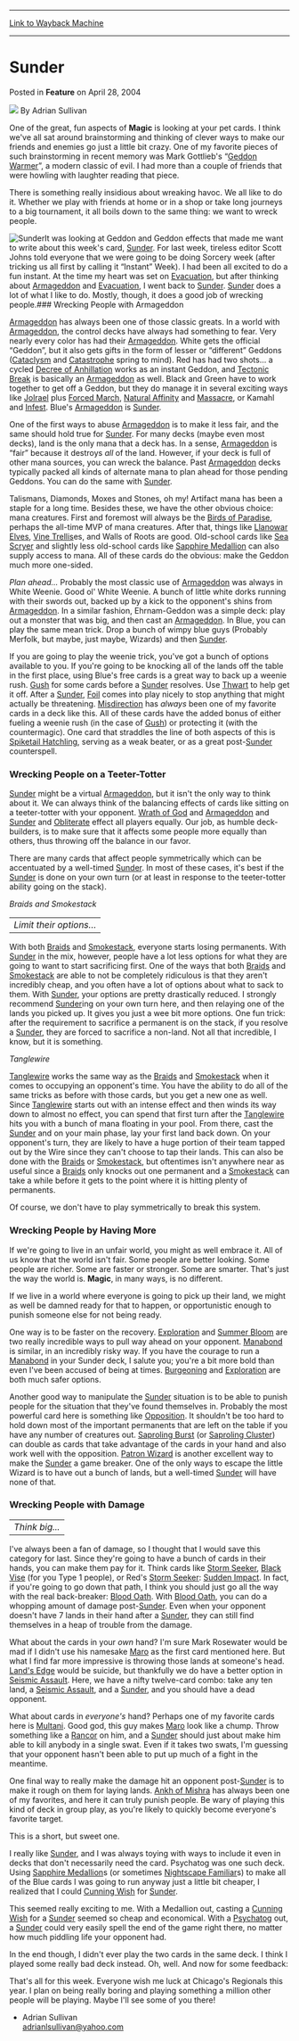 
---
[Link to Wayback Machine](https://web.archive.org/web/20170621043334/http://magic.wizards.com/en/articles/archive/feature/sunder-2004-04-28)

[_metadata_:author]:- "Adrian Sullivan"
[_metadata_:description]:- "One of the great, fun aspects of Magic is looking at your pet cards. I think we've all sat around brainstorming and thinking of clever ways to make our friends and enemies go just a little bit crazy. One of my favorite pieces of such brainstorming in recent memory was Mark Gottlieb's “Geddon Warmer”, a modern classic of evil. I had more than a couple of friends that were howling with laughter reading that piece."
[_metadata_:generator]:- "Drupal 7 (http://drupal.org)"
[_metadata_:publish_date]:- "2004-04-28"
[_metadata_:title]:- "Sunder"
[_metadata_:wayback_capture_timestamp]:- "2017-06-21 04:33:34+00:00"
[_metadata_:wayback_raw_url]:- "https://web.archive.org/web/20170621043334id_/http://magic.wizards.com/en/articles/archive/feature/sunder-2004-04-28"
[_metadata_:wayback_url]:- "http://magic.wizards.com/en/articles/archive/feature/sunder-2004-04-28"
---


Sunder
======



 Posted in **Feature**
 on April 28, 2004 






![](https://media.magic.wizards.com/styles/auth_small/public/images/person/authorpic_adriansullivan.jpg)
By Adrian Sullivan











One of the great, fun aspects of **Magic** is looking at your pet cards. I think we've all sat around brainstorming and thinking of clever ways to make our friends and enemies go just a little bit crazy. One of my favorite pieces of such brainstorming in recent memory was Mark Gottlieb's “[Geddon Warmer](http://archive.wizards.com/Magic/Magazine/Article.aspx?x=mtgcom/daily/mg110)”, a modern classic of evil. I had more than a couple of friends that were howling with laughter reading that piece.

There is something really insidious about wreaking havoc. We all like to do it. Whether we play with friends at home or in a shop or take long journeys to a big tournament, it all boils down to the same thing: we want to wreck people. 

![Sunder](http://gatherer.wizards.com/Handlers/Image.ashx?type=card&name=Sunder)It was looking at Geddon and Geddon effects that made me want to write about this week's card, [Sunder](http://gatherer.wizards.com/Pages/Card/Details.aspx?name=Sunder). For last week, tireless editor Scott Johns told everyone that we were going to be doing Sorcery week (after tricking us all first by calling it “Instant” Week). I had been all excited to do a fun instant. At the time my heart was set on [Evacuation](http://gatherer.wizards.com/Pages/Card/Details.aspx?name=Evacuation), but after thinking about [Armageddon](http://gatherer.wizards.com/Pages/Card/Details.aspx?name=Armageddon) and [Evacuation](http://gatherer.wizards.com/Pages/Card/Details.aspx?name=Evacuation), I went back to [Sunder](http://gatherer.wizards.com/Pages/Card/Details.aspx?name=Sunder). [Sunder](http://gatherer.wizards.com/Pages/Card/Details.aspx?name=Sunder) does a lot of what I like to do. Mostly, though, it does a good job of wrecking people.### Wrecking People with Armageddon

[Armageddon](http://gatherer.wizards.com/Pages/Card/Details.aspx?name=Armageddon) has always been one of those classic greats. In a world with [Armageddon](http://gatherer.wizards.com/Pages/Card/Details.aspx?name=Armageddon), the control decks have always had something to fear. Very nearly every color has had their [Armageddon](http://gatherer.wizards.com/Pages/Card/Details.aspx?name=Armageddon). White gets the official “Geddon”, but it also gets gifts in the form of lesser or “different” Geddons ([Cataclysm](http://gatherer.wizards.com/Pages/Card/Details.aspx?name=Cataclysm) and [Catastrophe](http://gatherer.wizards.com/Pages/Card/Details.aspx?name=Catastrophe) spring to mind). Red has had two shots... a cycled [Decree of Anhillation](http://gatherer.wizards.com/Pages/Card/Details.aspx?name=Decree+of+Anhillation) works as an instant Geddon, and [Tectonic Break](http://gatherer.wizards.com/Pages/Card/Details.aspx?name=Tectonic+Break) is basically an [Armageddon](http://gatherer.wizards.com/Pages/Card/Details.aspx?name=Armageddon) as well. Black and Green have to work together to get off a Geddon, but they do manage it in several exciting ways like [Jolrael](http://gatherer.wizards.com/Pages/Card/Details.aspx?name=Jolrael) plus [Forced March](http://gatherer.wizards.com/Pages/Card/Details.aspx?name=Forced+March), [Natural Affinity](http://gatherer.wizards.com/Pages/Card/Details.aspx?name=Natural+Affinity) and [Massacre](http://gatherer.wizards.com/Pages/Card/Details.aspx?name=Massacre), or Kamahl and [Infest](http://gatherer.wizards.com/Pages/Card/Details.aspx?name=Infest). Blue's [Armageddon](http://gatherer.wizards.com/Pages/Card/Details.aspx?name=Armageddon) is [Sunder](http://gatherer.wizards.com/Pages/Card/Details.aspx?name=Sunder). 

One of the first ways to abuse [Armageddon](http://gatherer.wizards.com/Pages/Card/Details.aspx?name=Armageddon) is to make it less fair, and the same should hold true for [Sunder](http://gatherer.wizards.com/Pages/Card/Details.aspx?name=Sunder). For many decks (maybe even most decks), land is the only mana that a deck has. In a sense, [Armageddon](http://gatherer.wizards.com/Pages/Card/Details.aspx?name=Armageddon) is “fair” because it destroys *all* of the land. However, if your deck is full of other mana sources, you can wreck the balance. Past [Armageddon](http://gatherer.wizards.com/Pages/Card/Details.aspx?name=Armageddon) decks typically packed all kinds of alternate mana to plan ahead for those pending Geddons. You can do the same with [Sunder](http://gatherer.wizards.com/Pages/Card/Details.aspx?name=Sunder).

Talismans, Diamonds, Moxes and Stones, oh my! Artifact mana has been a staple for a long time. Besides these, we have the other obvious choice: mana creatures. First and foremost will always be the [Birds of Paradise](http://gatherer.wizards.com/Pages/Card/Details.aspx?name=Birds+of+Paradise), perhaps the all-time MVP of mana creatures. After that, things like [Llanowar Elves](http://gatherer.wizards.com/Pages/Card/Details.aspx?name=Llanowar+Elves), [Vine Trellis](http://gatherer.wizards.com/Pages/Card/Details.aspx?name=Vine+Trellis)es, and Walls of Roots are good. Old-school cards like [Sea Scryer](http://gatherer.wizards.com/Pages/Card/Details.aspx?name=Sea+Scryer) and slightly less old-school cards like [Sapphire Medallion](http://gatherer.wizards.com/Pages/Card/Details.aspx?name=Sapphire+Medallion) can also supply access to mana. All of these cards do the obvious: make the Geddon much more one-sided.


  
*Plan ahead…*
Probably the most classic use of [Armageddon](http://gatherer.wizards.com/Pages/Card/Details.aspx?name=Armageddon) was always in White Weenie. Good ol' White Weenie. A bunch of little white dorks running with their swords out, backed up by a kick to the opponent's shins from [Armageddon](http://gatherer.wizards.com/Pages/Card/Details.aspx?name=Armageddon). In a similar fashion, Ehrnam-Geddon was a simple deck: play out a monster that was big, and then cast an [Armageddon](http://gatherer.wizards.com/Pages/Card/Details.aspx?name=Armageddon). In Blue, you can play the same mean trick. Drop a bunch of wimpy blue guys (Probably Merfolk, but maybe, just maybe, Wizards) and then [Sunder](http://gatherer.wizards.com/Pages/Card/Details.aspx?name=Sunder).

If you are going to play the weenie trick, you've got a bunch of options available to you. If you're going to be knocking all of the lands off the table in the first place, using Blue's free cards is a great way to back up a weenie rush. [Gush](http://gatherer.wizards.com/Pages/Card/Details.aspx?name=Gush) for some cards before a [Sunder](http://gatherer.wizards.com/Pages/Card/Details.aspx?name=Sunder) resolves. Use [Thwart](http://gatherer.wizards.com/Pages/Card/Details.aspx?name=Thwart) to help get it off. After a [Sunder](http://gatherer.wizards.com/Pages/Card/Details.aspx?name=Sunder), [Foil](http://gatherer.wizards.com/Pages/Card/Details.aspx?name=Foil) comes into play nicely to stop anything that might actually be threatening. [Misdirection](http://gatherer.wizards.com/Pages/Card/Details.aspx?name=Misdirection) has *always* been one of my favorite cards in a deck like this. All of these cards have the added bonus of either fueling a weenie rush (in the case of [Gush](http://gatherer.wizards.com/Pages/Card/Details.aspx?name=Gush)) or protecting it (with the countermagic). One card that straddles the line of both aspects of this is [Spiketail Hatchling](http://gatherer.wizards.com/Pages/Card/Details.aspx?name=Spiketail+Hatchling), serving as a weak beater, or as a great post-[Sunder](http://gatherer.wizards.com/Pages/Card/Details.aspx?name=Sunder) counterspell.

### Wrecking People on a Teeter-Totter

[Sunder](http://gatherer.wizards.com/Pages/Card/Details.aspx?name=Sunder) might be a virtual [Armageddon](http://gatherer.wizards.com/Pages/Card/Details.aspx?name=Armageddon), but it isn't the only way to think about it. We can always think of the balancing effects of cards like sitting on a teeter-totter with your opponent. [Wrath of God](http://gatherer.wizards.com/Pages/Card/Details.aspx?name=Wrath+of+God) and [Armageddon](http://gatherer.wizards.com/Pages/Card/Details.aspx?name=Armageddon) and [Sunder](http://gatherer.wizards.com/Pages/Card/Details.aspx?name=Sunder) and [Obliterate](http://gatherer.wizards.com/Pages/Card/Details.aspx?name=Obliterate) effect all players equally. Our job, as humble deck-builders, is to make sure that it affects some people more equally than others, thus throwing off the balance in our favor.

There are many cards that affect people symmetrically which can be accentuated by a well-timed [Sunder](http://gatherer.wizards.com/Pages/Card/Details.aspx?name=Sunder). In most of these cases, it's best if the [Sunder](http://gatherer.wizards.com/Pages/Card/Details.aspx?name=Sunder) is done on your own turn (or at least in response to the teeter-totter ability going on the stack).

*Braids and Smokestack*



|  |
| --- |
| *Limit their options…* |

With both [Braids](http://gatherer.wizards.com/Pages/Card/Details.aspx?name=Braids) and [Smokestack](http://gatherer.wizards.com/Pages/Card/Details.aspx?name=Smokestack), everyone starts losing permanents. With [Sunder](http://gatherer.wizards.com/Pages/Card/Details.aspx?name=Sunder) in the mix, however, people have a lot less options for what they are going to want to start sacrificing first. One of the ways that both [Braids](http://gatherer.wizards.com/Pages/Card/Details.aspx?name=Braids) and [Smokestack](http://gatherer.wizards.com/Pages/Card/Details.aspx?name=Smokestack) are able to not be completely ridiculous is that they aren't incredibly cheap, and you often have a lot of options about what to sack to them. With [Sunder](http://gatherer.wizards.com/Pages/Card/Details.aspx?name=Sunder), your options are pretty drastically reduced. I strongly recommend [Sunder](http://gatherer.wizards.com/Pages/Card/Details.aspx?name=Sunder)ing on your own turn here, and then relaying one of the lands you picked up. It gives you just a wee bit more options. One fun trick: after the requirement to sacrifice a permanent is on the stack, if you resolve a [Sunder](http://gatherer.wizards.com/Pages/Card/Details.aspx?name=Sunder), they are forced to sacrifice a non-land. Not all that incredible, I know, but it is something.

*Tanglewire*

[Tanglewire](http://gatherer.wizards.com/Pages/Card/Details.aspx?name=Tanglewire) works the same way as the [Braids](http://gatherer.wizards.com/Pages/Card/Details.aspx?name=Braids) and [Smokestack](http://gatherer.wizards.com/Pages/Card/Details.aspx?name=Smokestack) when it comes to occupying an opponent's time. You have the ability to do all of the same tricks as before with those cards, but you get a new one as well. Since [Tanglewire](http://gatherer.wizards.com/Pages/Card/Details.aspx?name=Tanglewire) starts out with an intense effect and then winds its way down to almost no effect, you can spend that first turn after the [Tanglewire](http://gatherer.wizards.com/Pages/Card/Details.aspx?name=Tanglewire) hits you with a bunch of mana floating in your pool. From there, cast the [Sunder](http://gatherer.wizards.com/Pages/Card/Details.aspx?name=Sunder) and on your main phase, lay your first land back down. On your opponent's turn, they are likely to have a huge portion of their team tapped out by the Wire since they can't choose to tap their lands. This can also be done with the [Braids](http://gatherer.wizards.com/Pages/Card/Details.aspx?name=Braids) or [Smokestack](http://gatherer.wizards.com/Pages/Card/Details.aspx?name=Smokestack), but oftentimes isn't anywhere near as useful since a [Braids](http://gatherer.wizards.com/Pages/Card/Details.aspx?name=Braids) only knocks out one permanent and a [Smokestack](http://gatherer.wizards.com/Pages/Card/Details.aspx?name=Smokestack) can take a while before it gets to the point where it is hitting plenty of permanents.

Of course, we don't have to play symmetrically to break this system.

### Wrecking People by Having More

If we're going to live in an unfair world, you might as well embrace it. All of us know that the world isn't fair. Some people are better looking. Some people are richer. Some are faster or stronger. Some are smarter. That's just the way the world is. **Magic**, in many ways, is no different.

If we live in a world where everyone is going to pick up their land, we might as well be damned ready for that to happen, or opportunistic enough to punish someone else for not being ready.

One way is to be faster on the recovery. [Exploration](http://gatherer.wizards.com/Pages/Card/Details.aspx?name=Exploration) and [Summer Bloom](http://gatherer.wizards.com/Pages/Card/Details.aspx?name=Summer+Bloom) are two really incredible ways to pull way ahead on your opponent. [Manabond](http://gatherer.wizards.com/Pages/Card/Details.aspx?name=Manabond) is similar, in an incredibly risky way. If you have the courage to run a [Manabond](http://gatherer.wizards.com/Pages/Card/Details.aspx?name=Manabond) in your Sunder deck, I salute you; you're a bit more bold than even I've been accused of being at times. [Burgeoning](http://gatherer.wizards.com/Pages/Card/Details.aspx?name=Burgeoning) and [Exploration](http://gatherer.wizards.com/Pages/Card/Details.aspx?name=Exploration) are both much safer options.

Another good way to manipulate the [Sunder](http://gatherer.wizards.com/Pages/Card/Details.aspx?name=Sunder) situation is to be able to punish people for the situation that they've found themselves in. Probably the most powerful card here is something like [Opposition](http://gatherer.wizards.com/Pages/Card/Details.aspx?name=Opposition). It shouldn't be too hard to hold down most of the important permanents that are left on the table if you have any number of creatures out. [Saproling Burst](http://gatherer.wizards.com/Pages/Card/Details.aspx?name=Saproling+Burst) (or [Saproling Cluster](http://gatherer.wizards.com/Pages/Card/Details.aspx?name=Saproling+Cluster)) can double as cards that take advantage of the cards in your hand and also work well with the opposition. [Patron Wizard](http://gatherer.wizards.com/Pages/Card/Details.aspx?name=Patron+Wizard) is another excellent way to make the [Sunder](http://gatherer.wizards.com/Pages/Card/Details.aspx?name=Sunder) a game breaker. One of the only ways to escape the little Wizard is to have out a bunch of lands, but a well-timed [Sunder](http://gatherer.wizards.com/Pages/Card/Details.aspx?name=Sunder) will have none of that.

### Wrecking People with Damage



|  |
| --- |
| *Think big...* |

I've always been a fan of damage, so I thought that I would save this category for last. Since they're going to have a bunch of cards in their hands, you can make them pay for it. Think cards like [Storm Seeker](http://gatherer.wizards.com/Pages/Card/Details.aspx?name=Storm+Seeker), [Black Vise](http://gatherer.wizards.com/Pages/Card/Details.aspx?name=Black+Vise) (for you Type 1 people), or Red's [Storm Seeker](http://gatherer.wizards.com/Pages/Card/Details.aspx?name=Storm+Seeker): [Sudden Impact](http://gatherer.wizards.com/Pages/Card/Details.aspx?name=Sudden+Impact). In fact, if you're going to go down that path, I think you should just go all the way with the real back-breaker: [Blood Oath](http://gatherer.wizards.com/Pages/Card/Details.aspx?name=Blood+Oath). With [Blood Oath](http://gatherer.wizards.com/Pages/Card/Details.aspx?name=Blood+Oath), you can do a whopping amount of damage post-[Sunder](http://gatherer.wizards.com/Pages/Card/Details.aspx?name=Sunder). Even when your opponent doesn't have 7 lands in their hand after a [Sunder](http://gatherer.wizards.com/Pages/Card/Details.aspx?name=Sunder), they can still find themselves in a heap of trouble from the damage.

What about the cards in your *own* hand? I'm sure Mark Rosewater would be mad if I didn't use his namesake [Maro](http://gatherer.wizards.com/Pages/Card/Details.aspx?name=Maro) as the first card mentioned here. But what I find far more impressive is throwing those lands at someone's head. [Land's Edge](http://gatherer.wizards.com/Pages/Card/Details.aspx?name=Land%27s+Edge) would be suicide, but thankfully we do have a better option in [Seismic Assault](http://gatherer.wizards.com/Pages/Card/Details.aspx?name=Seismic+Assault). Here, we have a nifty twelve-card combo: take any ten land, a [Seismic Assault](http://gatherer.wizards.com/Pages/Card/Details.aspx?name=Seismic+Assault), and a [Sunder](http://gatherer.wizards.com/Pages/Card/Details.aspx?name=Sunder), and you should have a dead opponent.

What about cards in *everyone's* hand? Perhaps one of my favorite cards here is [Multani](http://gatherer.wizards.com/Pages/Card/Details.aspx?name=Multani). Good god, this guy makes [Maro](http://gatherer.wizards.com/Pages/Card/Details.aspx?name=Maro) look like a chump. Throw something like a [Rancor](http://gatherer.wizards.com/Pages/Card/Details.aspx?name=Rancor) on him, and a [Sunder](http://gatherer.wizards.com/Pages/Card/Details.aspx?name=Sunder) should just about make him able to kill anybody in a single swat. Even if it takes two swats, I'm guessing that your opponent hasn't been able to put up much of a fight in the meantime.

One final way to really make the damage hit an opponent post-[Sunder](http://gatherer.wizards.com/Pages/Card/Details.aspx?name=Sunder) is to make it rough on them for laying lands. [Ankh of Mishra](http://gatherer.wizards.com/Pages/Card/Details.aspx?name=Ankh+of+Mishra) has always been one of my favorites, and here it can truly punish people. Be wary of playing this kind of deck in group play, as you're likely to quickly become everyone's favorite target.

This is a short, but sweet one.

I really like [Sunder](http://gatherer.wizards.com/Pages/Card/Details.aspx?name=Sunder), and I was always toying with ways to include it even in decks that don't necessarily need the card. Psychatog was one such deck. Using [Sapphire Medallion](http://gatherer.wizards.com/Pages/Card/Details.aspx?name=Sapphire+Medallion)s (or sometimes [Nightscape Familiar](http://gatherer.wizards.com/Pages/Card/Details.aspx?name=Nightscape+Familiar)s) to make all of the Blue cards I was going to run anyway just a little bit cheaper, I realized that I could [Cunning Wish](http://gatherer.wizards.com/Pages/Card/Details.aspx?name=Cunning+Wish) for [Sunder](http://gatherer.wizards.com/Pages/Card/Details.aspx?name=Sunder).

This seemed really exciting to me. With a Medallion out, casting a [Cunning Wish](http://gatherer.wizards.com/Pages/Card/Details.aspx?name=Cunning+Wish) for a [Sunder](http://gatherer.wizards.com/Pages/Card/Details.aspx?name=Sunder) seemed so cheap and economical. With a [Psychatog](http://gatherer.wizards.com/Pages/Card/Details.aspx?name=Psychatog+) out, a [Sunder](http://gatherer.wizards.com/Pages/Card/Details.aspx?name=Sunder) could very easily spell the end of the game right there, no matter how much piddling life your opponent had. 

In the end though, I didn't ever play the two cards in the same deck. I think I played some really bad deck instead. Oh, well. And now for some feedback:

That's all for this week. Everyone wish me luck at Chicago's Regionals this year. I plan on being really boring and playing something a million other people will be playing. Maybe I'll see some of you there!

- Adrian Sullivan  
adrianlsullivan@yahoo.com







